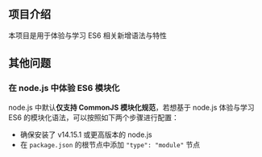 ## 项目介绍

本项目是用于体验与学习 ES6 相关新增语法与特性

## 其他问题

### 在 node.js 中体验 ES6 模块化

node.js 中默认**仅支持 CommonJS 模块化规范**，若想基于 node.js 体验与学习 ES6 的模块化语法，可以按照如下两个步骤进行配置：

- 确保安装了 v14.15.1 或更高版本的 node.js
- 在 `package.json` 的根节点中添加 `"type": "module"` 节点

